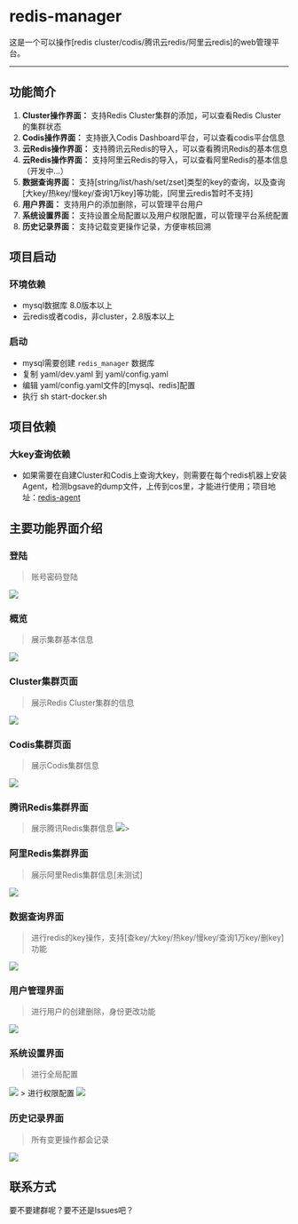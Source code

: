 # redis-manager
这是一个可以操作[redis cluster/codis/腾讯云redis/阿里云redis]的web管理平台。
_________________

## 功能简介
1. **Cluster操作界面：** 支持Redis Cluster集群的添加，可以查看Redis Cluster的集群状态
2. **Codis操作界面：** 支持嵌入Codis Dashboard平台，可以查看codis平台信息
3. **云Redis操作界面：** 支持腾讯云Redis的导入，可以查看腾讯Redis的基本信息
4. **云Redis操作界面：** 支持阿里云Redis的导入，可以查看阿里Redis的基本信息（开发中...）
5. **数据查询界面：** 支持[string/list/hash/set/zset]类型的key的查询，以及查询[大key/热key/慢key/查询1万key]等功能，[阿里云redis暂时不支持]
6. **用户界面：**  支持用户的添加删除，可以管理平台用户
7. **系统设置界面：** 支持设置全局配置以及用户权限配置，可以管理平台系统配置
8. **历史记录界面：** 支持记载变更操作记录，方便审核回溯


## 项目启动
### 环境依赖
- mysql数据库 8.0版本以上
- 云redis或者codis，非cluster，2.8版本以上
### 启动
- mysql需要创建 `redis_manager` 数据库
- 复制 yaml/dev.yaml 到 yaml/config.yaml
- 编辑 yaml/config.yaml文件的[mysql、redis]配置
- 执行 sh start-docker.sh

## 项目依赖
### 大key查询依赖
- 如果需要在自建Cluster和Codis上查询大key，则需要在每个redis机器上安装Agent，检测bgsave的dump文件，上传到cos里，才能进行使用；项目地址：[redis-agent](https://github.com/iguidao/redis-agent)


## 主要功能界面介绍

### 登陆
> 账号密码登陆
<img src="https://raw.githubusercontent.com/iguidao/img-folder/master/redis-manager/login.png"/>

### 概览  
> 展示集群基本信息
<img src="https://raw.githubusercontent.com/iguidao/img-folder/master/redis-manager/board.png"/>

### Cluster集群页面
> 展示Redis Cluster集群的信息
<img src="https://raw.githubusercontent.com/iguidao/img-folder/master/redis-manager/cluster.png"/>

### Codis集群页面
> 展示Codis集群信息
<img src="https://raw.githubusercontent.com/iguidao/img-folder/master/redis-manager/codis.png"/>

### 腾讯Redis集群界面
> 展示腾讯Redis集群信息
<img src="https://raw.githubusercontent.com/iguidao/img-folder/master/redis-manager/tx-redis.png"/>>

### 阿里Redis集群界面
> 展示阿里Redis集群信息[未测试]
<img src="https://raw.githubusercontent.com/iguidao/img-folder/master/redis-manager/ali-redis.png"/>

### 数据查询界面
> 进行redis的key操作，支持[查key/大key/热key/慢key/查询1万key/删key]功能
<img src="https://raw.githubusercontent.com/iguidao/img-folder/master/redis-manager/cli.png"/>

### 用户管理界面
> 进行用户的创建删除，身份更改功能
<img src="https://raw.githubusercontent.com/iguidao/img-folder/master/redis-manager/user.png"/>

### 系统设置界面
> 进行全局配置
<img src="https://raw.githubusercontent.com/iguidao/img-folder/master/redis-manager/setting-cfg.png"/>
> 进行权限配置
<img src="https://raw.githubusercontent.com/iguidao/img-folder/master/redis-manager/setting-rule.png"/>

### 历史记录界面
> 所有变更操作都会记录
<img src="https://raw.githubusercontent.com/iguidao/img-folder/master/redis-manager/history.png"/>

## 联系方式
要不要建群呢？要不还是Issues吧？


